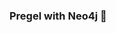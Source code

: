 ### Pregel with Neo4j 🚀



































































































































 














































































































































































































